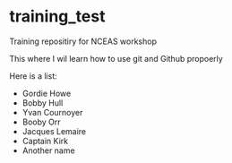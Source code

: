 # training_test
Training repositiry for NCEAS workshop

This where I wil learn how to use git and Github propoerly

Here is a list:


* Gordie Howe
* Bobby Hull
* Yvan Cournoyer
* Booby Orr
* Jacques Lemaire
* Captain Kirk
* Another name